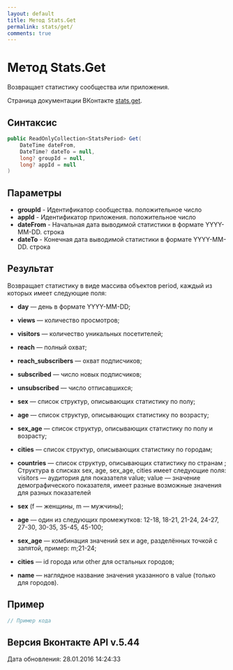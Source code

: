 ```yaml
---
layout: default
title: Метод Stats.Get
permalink: stats/get/
comments: true
---
```

# Метод Stats.Get
Возвращает статистику сообщества или приложения.

Страница документации ВКонтакте [stats.get](https://vk.com/dev/stats.get).
## Синтаксис
``` csharp
public ReadOnlyCollection<StatsPeriod> Get(
	DateTime dateFrom,
	DateTime? dateTo = null,
	long? groupId = null,
	long? appId = null
)
```

## Параметры
+ **groupId** - Идентификатор сообщества. положительное число
+ **appId** - Идентификатор приложения. положительное число
+ **dateFrom** - Начальная дата выводимой статистики в формате YYYY-MM-DD. строка
+ **dateTo** - Конечная дата выводимой статистики в формате YYYY-MM-DD. строка

## Результат
Возвращает статистику в виде массива объектов period, каждый из которых имеет следующие поля: 

+ **day** — день в формате YYYY-MM-DD; 
+ **views** — количество просмотров; 
+ **visitors** — количество уникальных посетителей; 
+ **reach** — полный охват; 
+ **reach_subscribers** — охват подписчиков; 
+ **subscribed** — число новых подписчиков; 
+ **unsubscribed** — число отписавшихся; 
+ **sex** — список структур, описывающих статистику по полу; 
+ **age** — список структур, описывающих статистику по возрасту; 
+ **sex_age** — список структур, описывающих статистику по полу и возрасту; 
+ **cities** — список структур, описывающих статистику по городам; 
+ **countries** — список структур, описывающих статистику по странам ; 
Структура в списках sex, age, sex_age, cities имеет следующие поля: 
visitors — аудитория для показателя value; 
value — значение демографического показателя, имеет разные возможные значения для разных показателей 

+ **sex** (f — женщины, m — мужчины); 
+ **age** — один из следующих промежутков: 12-18, 18-21, 21-24, 24-27, 27-30, 30-35, 35-45, 45-100; 
+ **sex_age** — комбинация значений sex и age, разделённых точкой с запятой, пример: m;21-24; 
+ **cities** — id города или other для остальных городов; 

+ **name** — наглядное название значения указанного в value (только для городов).

## Пример
``` csharp
// Пример кода
```

## Версия Вконтакте API v.5.44
Дата обновления: 28.01.2016 14:24:33
